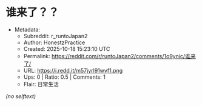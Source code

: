 # 谁来了？？

- Metadata:
  - Subreddit: r_runtoJapan2
  - Author: HonestzPractice
  - Created: 2025-10-18 15:23:10 UTC
  - Permalink: https://reddit.com/r/runtoJapan2/comments/1o9ynic/谁来了/
  - URL: https://i.redd.it/m57jyrl91wvf1.png
  - Ups: 0 | Ratio: 0.5 | Comments: 1
  - Flair: 日常生活

_(no selftext)_
